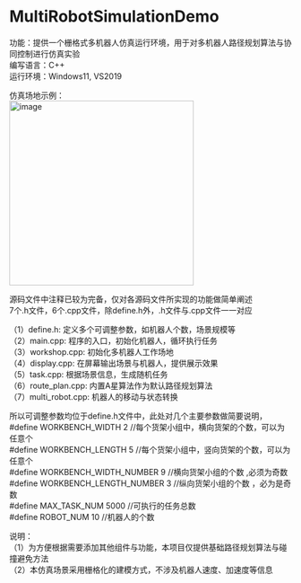 # MultiRobotSimulationDemo
功能：提供一个栅格式多机器人仿真运行环境，用于对多机器人路径规划算法与协同控制进行仿真实验  
编写语言：C++   
运行环境：Windows11, VS2019  

仿真场地示例：  
<img width="329" alt="image" src="https://user-images.githubusercontent.com/56618904/212604940-e1d23979-0fd6-4164-9423-c26fa1e43dd7.png">

源码文件中注释已较为完备，仅对各源码文件所实现的功能做简单阐述  
7个.h文件，6个.cpp文件，除define.h外，.h文件与.cpp文件一一对应  

（1）define.h: 定义多个可调整参数，如机器人个数，场景规模等  
（2）main.cpp: 程序的入口，初始化机器人，循环执行任务  
（3）workshop.cpp: 初始化多机器人工作场地  
（4）display.cpp: 在屏幕输出场景与机器人，提供展示效果  
（5）task.cpp: 根据场景信息，生成随机任务  
（6）route_plan.cpp: 内置A星算法作为默认路径规划算法  
（7）multi_robot.cpp: 机器人的移动与状态转换  

所以可调整参数均位于define.h文件中，此处对几个主要参数做简要说明，  
#define WORKBENCH_WIDTH 2   //每个货架小组中，横向货架的个数，可以为任意个  
#define WORKBENCH_LENGTH 5    //每个货架小组中，竖向货架的个数，可以为任意个  
#define WORKBENCH_WIDTH_NUMBER 9 //横向货架小组的个数 ,必须为奇数   
#define WORKBENCH_LENGTH_NUMBER 3  //纵向货架小组的个数 ，必为是奇数   
#define MAX_TASK_NUM 5000   //可执行的任务总数  
#define ROBOT_NUM 10  //机器人的个数  

说明：  
（1）为方便根据需要添加其他组件与功能，本项目仅提供基础路径规划算法与碰撞避免方法  
（2）本仿真场景采用栅格化的建模方式，不涉及机器人速度、加速度等信息  
